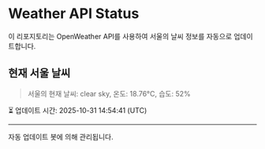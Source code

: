 
# Weather API Status

이 리포지토리는 OpenWeather API를 사용하여 서울의 날씨 정보를 자동으로 업데이트합니다.

## 현재 서울 날씨
> 서울의 현재 날씨: clear sky, 온도: 18.76°C, 습도: 52%

⏳ 업데이트 시간: 2025-10-31 14:54:41 (UTC)

---
자동 업데이트 봇에 의해 관리됩니다.
